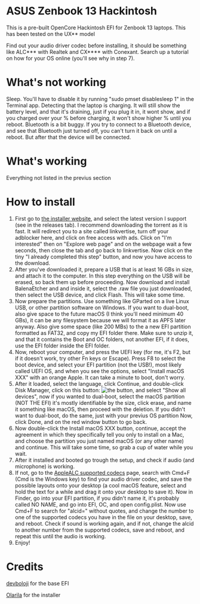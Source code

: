 # ASUS Zenbook 13 Hackintosh
This is a pre-built OpenCore Hackintosh EFI for Zenbook 13 laptops. This has been tested on the UX** model

Find out your audio driver codec before installing, it should be something like ALC*** with Realtek and CX**** with Conexant. Search up a tutorial on how for your OS online (you'll see why in step 7).
# What's not working
Sleep. You'll have to disable it by running "sudo pmset disablesleep 1" in the Terminal app.
Detecting that the laptop is charging. It will still show the battery level, and that it's draining, just if you plug it in, it wont show, and if you charged over your % before charging, it won't show higher % until you reboot.
Bluetooth is a bit buggy. If you try to connect to a Bluetooth device, and see that Bluetooth just turned off, you can't turn it back on until a reboot. But after that the device will be connected.
# What's working
Everything not listed in the previus section
# How to install
1. First go to [the installer website][installer], and select the latest version I support (see in the releases tab). I recommend downloading the torrent as it is fast. It will redirect you to a site called linkvertise, turn off your adblocker here, and click on free access with ads. Click on "I'm interested" then on "Explore web page" and on the webpage wait a few seconds, then close the tab and go back to linkvertise. Now click on the tiny "I already completed this step" button, and now you have access to the download.
2. After you've downloaded it, prepare a USB that is at least 16 GBs in size, and attach it to the computer. In this step everything on the USB will be erased, so back them up before proceeding. Now download and install BalenaEtcher and and inside it, select the .raw file you just downloaded, then select the USB device, and click Flash. This will take some time.
3. Now prepare the partitions. Use something like GParted on a live Linux USB, or other partition software on Windows. If you want to dual-boot, also give space to the future macOS (I think you'll need minimum 40 GBs), it can be any filesystem because we will format it as APFS later anyway. Also give some space (like 200 MBs) to the a new EFI partition formatted as FAT32, and copy my EFI folder there. Make sure to unzip it, and that it contains the Boot and OC folders, not another EFI, if it does, use the EFI folder inside the EFI folder.
4. Now, reboot your computer, and press the UEFI key (for me, it's F2, but if it doesn't work, try other Fn keys or Escape). Press F8 to select the boot device, and select your EFI partition (not the USB!), most likely called UEFI OS, and when you see the options, select "Install macOS XXX" with an orange Apple. It can take a minute to boot, don't worry.
5. After it loaded, select the language, click Continue, and double-click Disk Manager, click on this button: ![the button](https://github.com/Octopus1348/ASUS-Zenbook-13-Hackintosh/assets/105970916/47c4620a-775d-4049-8299-03e1b8703908), and select "Show all devices", now if you wanted to dual-boot, select the macOS partition (NOT THE EFI) it's mostly identifiable by the size, click erase, and name it something like macOS, then proceed with the deletion. If you didn't want to dual-boot, do the same, just with your previus OS partition Now, click Done, and on the red window button to go back.
6. Now double-click the Install macOS XXX button, continue, accept the agreement in which they specifically tell you only to install on a Mac, and choose the partition you just named macOS (or any other name) and continue. This will take some time, so grab a cup of water while you wait.
7. After it installed and booted go trough the setup, and check if audio (and microphone) is working.
8. If not, go to the [AppleALC supported codecs][applealc] page, search with Cmd+F (Cmd is the Windows key) to find your audio driver codec, and save the possible layouts onto your desktop (a cool macOS feature, select and hold the text for a while and drag it onto your desktop to save it). Now in Finder, go into your EFI partition, if you didn't name it, it's probably called NO NAME, and go into EFI, OC, and open config.plist. Now use Cmd+F to search for "alcid=" without quotes, and change the number to one of the supported codecs you have in the file on your desktop, save, and reboot. Check if sound is working again, and if not, change the alcid to another number from the supported codecs, save and reboot, and repeat this until the audio is working.
9. Enjoy!

# Credits
[devboloji][baseefi] for the base EFI

[Olarila][installer] for the installer


[baseefi]: https://github.com/devboloji/Infinix-Hackintosh-Opencore-Guide
[installer]: https://www.olarila.com/topic/6278-olarila-vanilla-images-macos-installer/
[applealc]: https://github.com/acidanthera/AppleALC/wiki/Supported-codecs
